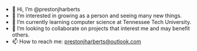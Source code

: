 - 👋 Hi, I’m @prestonjharberts
- 👀 I’m interested in growing as a person and seeing many new things.
- 🌱 I’m currently learning computer science at Tennessee Tech University.
- 💞️ I’m looking to collaborate on projects that interest me and may benefit others.
- 📫 How to reach me: prestonjharberts@outlook.com

<!---
prestonjharberts/prestonjharberts is a ✨ special ✨ repository because its `README.md` (this file) appears on your GitHub profile.
You can click the Preview link to take a look at your changes.
--->
